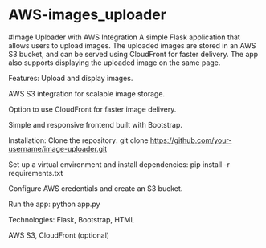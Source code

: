# AWS-images_uploader
#Image Uploader with AWS Integration
A simple Flask application that allows users to upload images. The uploaded images are stored in an AWS S3 bucket, and can be served using CloudFront for faster delivery. The app also supports displaying the uploaded image on the same page.

Features:
Upload and display images.

AWS S3 integration for scalable image storage.

Option to use CloudFront for faster image delivery.

Simple and responsive frontend built with Bootstrap.

Installation:
Clone the repository:
git clone https://github.com/your-username/image-uploader.git

Set up a virtual environment and install dependencies:
pip install -r requirements.txt

Configure AWS credentials and create an S3 bucket.

Run the app:
python app.py

Technologies:
Flask, Bootstrap, HTML

AWS S3, CloudFront (optional)
